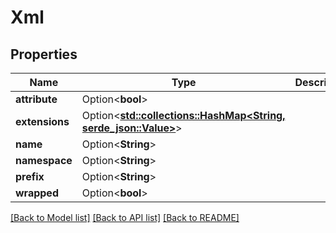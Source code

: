 # Xml

## Properties

Name | Type | Description | Notes
------------ | ------------- | ------------- | -------------
**attribute** | Option<**bool**> |  | [optional]
**extensions** | Option<[**std::collections::HashMap<String, serde_json::Value>**](serde_json::Value.md)> |  | [optional]
**name** | Option<**String**> |  | [optional]
**namespace** | Option<**String**> |  | [optional]
**prefix** | Option<**String**> |  | [optional]
**wrapped** | Option<**bool**> |  | [optional]

[[Back to Model list]](../README.md#documentation-for-models) [[Back to API list]](../README.md#documentation-for-api-endpoints) [[Back to README]](../README.md)


